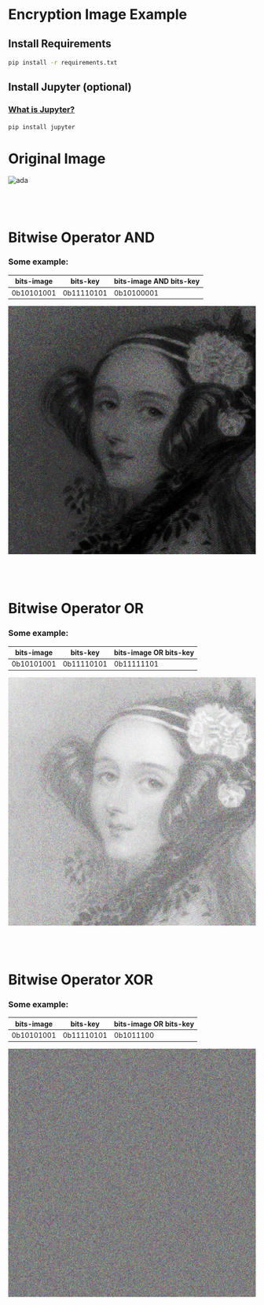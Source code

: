 # Encryption Image Example

## Install Requirements
```bash
pip install -r requirements.txt
```

## Install Jupyter (optional)
### [What is Jupyter?](https://jupyter.org/about)
```bash
pip install jupyter
```


# Original Image
![ada](imagens/ada.jpg)
<br>
<br>
<br>
<br>



# Bitwise Operator AND
### Some example:
| bits-image | bits-key | bits-image AND bits-key |
|--------------|------------|---------------------|
| 0b10101001   | 0b11110101 | 0b10100001          |

![ada_AND](imagens/ada_AND.jpg)
<br>
<br>
<br>
<br>



# Bitwise Operator OR
### Some example:
| bits-image | bits-key | bits-image OR bits-key |
|--------------|------------|--------------------|
| 0b10101001   | 0b11110101 | 0b11111101         |

![ada_AND](imagens/ada_OR.jpg)
<br>
<br>
<br>
<br>



# Bitwise Operator XOR
### Some example:
| bits-image | bits-key | bits-image OR bits-key |
|--------------|------------|--------------------|
| 0b10101001   | 0b11110101 | 0b1011100          |

![ada_AND](imagens/ada_XOR.jpg)


